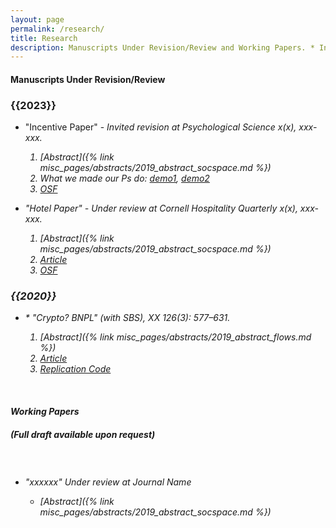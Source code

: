 ```yaml
---
layout: page
permalink: /research/
title: Research
description: Manuscripts Under Revision/Review and Working Papers. * Indicates equal authorship.
---
```


<h4> <strong>Manuscripts Under Revision/Review</strong> </h4>

<h3 class="year">{{2023}}</h3> 

- "Incentive Paper" - <i>Invited revision at *Psychological Science* x(x), xxx-xxx.
    1. [Abstract]({% link misc_pages/abstracts/2019_abstract_socspace.md %})
    2. What we made our Ps do: <a target="_blank" href="https://johnson.yul1.qualtrics.com/jfe/preview/previewId/3179a1e6-e7b6-446a-8c9f-8f9e184f3ad3/SV_7R5HQDCp5R46FTw/BL_eD5lDRgge4KQ0x8?Q_SurveyVersionID=current">demo1</a>, <a target="_blank" href="https://johnson.yul1.qualtrics.com/jfe/preview/previewId/3179a1e6-e7b6-446a-8c9f-8f9e184f3ad3/SV_7R5HQDCp5R46FTw/BL_3eIUIh36JBzryuN?Q_SurveyVersionID=current">demo2</a>
    3. <a href="TBD">OSF</a>

- "Hotel Paper" - <i>Under review at *Cornell Hospitality Quarterly* x(x), xxx-xxx.
    1. [Abstract]({% link misc_pages/abstracts/2019_abstract_socspace.md %})
    2. <a href="TBD"> Article </a>
    3. <a href="TBD">OSF</a>


<h3 class="year">{{2020}}</h3>

- \* "Crypto? BNPL" (with SBS), *XX* 126(3): 577–631.

    1. [Abstract]({% link misc_pages/abstracts/2019_abstract_flows.md %})
    2. <a href="LINK"> Article </a>
    3. <a href="LINK">Replication Code</a>


    &nbsp;
    &nbsp;
    &nbsp;


<h4> <strong>Working Papers</strong> </h4>
<h5 class="note">(Full draft available upon request)</h5>

<h3 class="year"> &nbsp; </h3>

- "xxxxxx" Under review at *Journal Name*

    - [Abstract]({% link misc_pages/abstracts/2019_abstract_socspace.md %})

